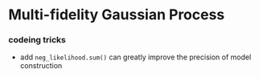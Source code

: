# Multi-fidelity Gaussian Process

### codeing tricks

* add `neg_likelihood.sum()` can greatly improve the precision of model construction
